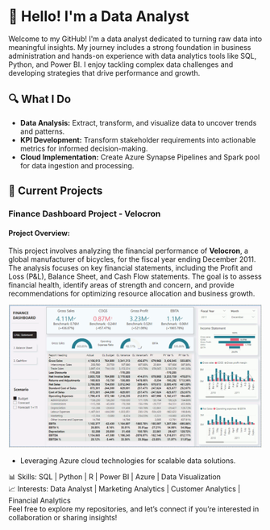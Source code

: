 
# 👋 Hello! I'm a Data Analyst

Welcome to my GitHub! I'm a data analyst dedicated to turning raw data into meaningful insights. My journey includes a strong foundation in business administration and hands-on experience with data analytics tools like SQL, Python, and Power BI. I enjoy tackling complex data challenges and developing strategies that drive performance and growth.

## 🔍 What I Do
- **Data Analysis:** Extract, transform, and visualize data to uncover trends and patterns.
- **KPI Development:** Transform stakeholder requirements into actionable metrics for informed decision-making.
- **Cloud Implementation:** Create Azure Synapse Pipelines and Spark pool for data ingestion and processing.

## 🌱 Current Projects
### Finance Dashboard Project - Velocron

#### Project Overview:
This project involves analyzing the financial performance of **Velocron**, a global manufacturer of bicycles, for the fiscal year ending December 2011. The analysis focuses on key financial statements, including the Profit and Loss (P&L), Balance Sheet, and Cash Flow statements. The goal is to assess financial health, identify areas of strength and concern, and provide recommendations for optimizing resource allocation and business growth.

![Finance Dashboard GIF](https://github.com/kelvindinhq/financial_reporting/blob/main/img/git_fin_1.gif)

- Leveraging Azure cloud technologies for scalable data solutions.

📊 Skills: SQL | Python | R | Power BI | Azure | Data Visualization \
📈 Interests: Data Analyst | Marketing Analytics | Customer Analytics | Financial Analytics \
Feel free to explore my repositories, and let’s connect if you’re interested in collaboration or sharing insights!
